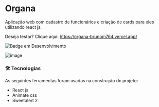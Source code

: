 # Organa

Aplicação web com cadastro de funcionários e criação de cards para eles utilizando react js.

Deseja testar? Clique aqui: https://organa-brunom764.vercel.app/

![Badge em Desenvolvimento](http://img.shields.io/static/v1?label=STATUS&message=EM%20DESENVOLVIMENTO&color=GREEN&style=for-the-badge)

![image](https://user-images.githubusercontent.com/100159869/205296753-9b05003d-66ac-44a2-9076-a63a7ab1384e.png)

### 🛠 Tecnologias
As seguintes ferramentas foram usadas na construção do projeto:

 - React js
 - Animate css
 - Sweetalert 2

